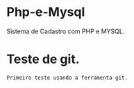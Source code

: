 # Php-e-Mysql
Sistema de Cadastro com PHP e MYSQL.

# Teste de git.
    Primeiro teste usando a ferramenta git.
